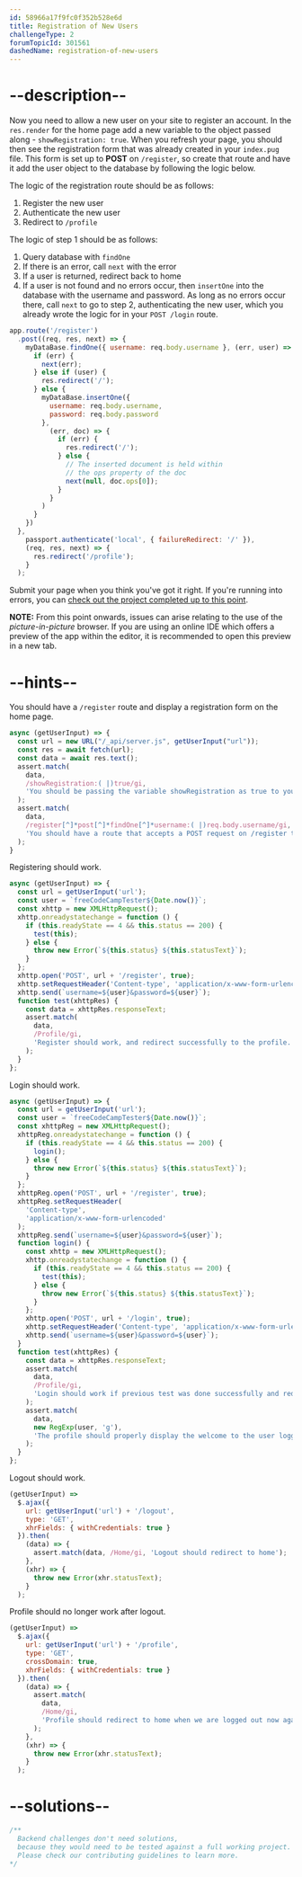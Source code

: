 ```yaml
---
id: 58966a17f9fc0f352b528e6d
title: Registration of New Users
challengeType: 2
forumTopicId: 301561
dashedName: registration-of-new-users
---
```


# --description--

Now you need to allow a new user on your site to register an account. In the `res.render` for the home page add a new variable to the object passed along - `showRegistration: true`. When you refresh your page, you should then see the registration form that was already created in your `index.pug` file. This form is set up to **POST** on `/register`, so create that route and have it add the user object to the database by following the logic below.

The logic of the registration route should be as follows:

1. Register the new user
2. Authenticate the new user
3. Redirect to `/profile`

The logic of step 1 should be as follows:

1. Query database with `findOne`
2. If there is an error, call `next` with the error
3. If a user is returned, redirect back to home
4. If a user is not found and no errors occur, then `insertOne` into the database with the username and password. As long as no errors occur there, call `next` to go to step 2, authenticating the new user, which you already wrote the logic for in your `POST /login` route.

```js
app.route('/register')
  .post((req, res, next) => {
    myDataBase.findOne({ username: req.body.username }, (err, user) => {
      if (err) {
        next(err);
      } else if (user) {
        res.redirect('/');
      } else {
        myDataBase.insertOne({
          username: req.body.username,
          password: req.body.password
        },
          (err, doc) => {
            if (err) {
              res.redirect('/');
            } else {
              // The inserted document is held within
              // the ops property of the doc
              next(null, doc.ops[0]);
            }
          }
        )
      }
    })
  },
    passport.authenticate('local', { failureRedirect: '/' }),
    (req, res, next) => {
      res.redirect('/profile');
    }
  );
```

Submit your page when you think you've got it right. If you're running into errors, you can <a href="https://gist.github.com/camperbot/b230a5b3bbc89b1fa0ce32a2aa7b083e" target="_blank" rel="noopener noreferrer nofollow">check out the project completed up to this point</a>.

**NOTE:** From this point onwards, issues can arise relating to the use of the *picture-in-picture* browser. If you are using an online IDE which offers a preview of the app within the editor, it is recommended to open this preview in a new tab.

# --hints--

You should have a `/register` route and display a registration form on the home page.

```js
async (getUserInput) => {
  const url = new URL("/_api/server.js", getUserInput("url"));
  const res = await fetch(url);
  const data = await res.text();
  assert.match(
    data,
    /showRegistration:( |)true/gi,
    'You should be passing the variable showRegistration as true to your render function for the homepage'
  );
  assert.match(
    data,
    /register[^]*post[^]*findOne[^]*username:( |)req.body.username/gi,
    'You should have a route that accepts a POST request on /register that queries the db with findOne and the query being username: req.body.username'
  );
}
```

Registering should work.

```js
async (getUserInput) => {
  const url = getUserInput('url');
  const user = `freeCodeCampTester${Date.now()}`;
  const xhttp = new XMLHttpRequest();
  xhttp.onreadystatechange = function () {
    if (this.readyState == 4 && this.status == 200) {
      test(this);
    } else {
      throw new Error(`${this.status} ${this.statusText}`);
    }
  };
  xhttp.open('POST', url + '/register', true);
  xhttp.setRequestHeader('Content-type', 'application/x-www-form-urlencoded');
  xhttp.send(`username=${user}&password=${user}`);
  function test(xhttpRes) {
    const data = xhttpRes.responseText;
    assert.match(
      data,
      /Profile/gi,
      'Register should work, and redirect successfully to the profile.'
    );
  }
};
```

Login should work.

```js
async (getUserInput) => {
  const url = getUserInput('url');
  const user = `freeCodeCampTester${Date.now()}`;
  const xhttpReg = new XMLHttpRequest();
  xhttpReg.onreadystatechange = function () {
    if (this.readyState == 4 && this.status == 200) {
      login();
    } else {
      throw new Error(`${this.status} ${this.statusText}`);
    }
  };
  xhttpReg.open('POST', url + '/register', true);
  xhttpReg.setRequestHeader(
    'Content-type',
    'application/x-www-form-urlencoded'
  );
  xhttpReg.send(`username=${user}&password=${user}`);
  function login() {
    const xhttp = new XMLHttpRequest();
    xhttp.onreadystatechange = function () {
      if (this.readyState == 4 && this.status == 200) {
        test(this);
      } else {
        throw new Error(`${this.status} ${this.statusText}`);
      }
    };
    xhttp.open('POST', url + '/login', true);
    xhttp.setRequestHeader('Content-type', 'application/x-www-form-urlencoded');
    xhttp.send(`username=${user}&password=${user}`);
  }
  function test(xhttpRes) {
    const data = xhttpRes.responseText;
    assert.match(
      data,
      /Profile/gi,
      'Login should work if previous test was done successfully and redirect successfully to the profile.'
    );
    assert.match(
      data,
      new RegExp(user, 'g'),
      'The profile should properly display the welcome to the user logged in'
    );
  }
};
```

Logout should work.

```js
(getUserInput) =>
  $.ajax({
    url: getUserInput('url') + '/logout',
    type: 'GET',
    xhrFields: { withCredentials: true }
  }).then(
    (data) => {
      assert.match(data, /Home/gi, 'Logout should redirect to home');
    },
    (xhr) => {
      throw new Error(xhr.statusText);
    }
  );
```

Profile should no longer work after logout.

```js
(getUserInput) =>
  $.ajax({
    url: getUserInput('url') + '/profile',
    type: 'GET',
    crossDomain: true,
    xhrFields: { withCredentials: true }
  }).then(
    (data) => {
      assert.match(
        data,
        /Home/gi,
        'Profile should redirect to home when we are logged out now again'
      );
    },
    (xhr) => {
      throw new Error(xhr.statusText);
    }
  );
```

# --solutions--

```js
/**
  Backend challenges don't need solutions, 
  because they would need to be tested against a full working project. 
  Please check our contributing guidelines to learn more.
*/
```
